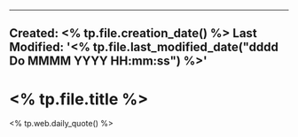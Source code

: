 ---
Created: <% tp.file.creation_date() %>
Last Modified: '<% tp.file.last_modified_date("dddd Do MMMM YYYY HH:mm:ss") %>'
--
# <% tp.file.title %>

<% tp.web.daily_quote() %>